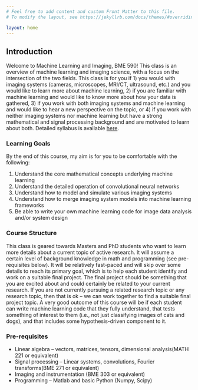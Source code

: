 ```yaml
---
# Feel free to add content and custom Front Matter to this file.
# To modify the layout, see https://jekyllrb.com/docs/themes/#overriding-theme-defaults

layout: home
---
```

## Introduction
Welcome to Machine Learning and Imaging, BME 590! This class is an overview of machine learning and imaging science, with a focus on the intersection of the two fields. This class is for you if 1) you would with imaging systems (cameras, microscopes, MRI/CT, ultrasound, etc.) and you would like to learn more about machine learning, 2) if you are familiar with machine learning and would like to know more about how your data is gathered, 3) if you work with both imaging systems and machine learning and would like to hear a new perspective on the topic, or 4) if you work with neither imaging systems nor machine learning but have a strong mathematical and signal processing background and are motivated to learn about both. Detailed syllabus is available [here](./data/syllabus.pdf).

### Learning Goals
By the end of this course, my aim is for you to be comfortable with the following:
1. Understand the core mathematical concepts underlying machine learning
2. Understand the detailed operation of convolutional neural networks
3. Understand how to model and simulate various imaging systems
4. Understand how to merge imaging system models into machine learning frameworks
5. Be able to write your own machine learning code for image data analysis and/or system design

### Course Structure
This class is geared towards Masters and PhD students who want to learn more details about a current topic of active research. It will assume a certain level of background knowledge in math and programming (see pre-requisites below). It will be relatively fast-paced and will skip over some details to reach its primary goal, which is to help each student identify and work on a suitable final project. The final project should be something that you are excited about and could certainly be related to your current research. If you are not currently pursuing a related research topic or any research topic, then that is ok – we can work together to find a suitable final project topic. A very good outcome of this course will be if each student can write machine learning code that they fully understand, that tests something of interest to them (i.e., not just classifying images of cats and dogs), and that includes some hypothesis-driven component to it.

### Pre-requisites
- Linear algebra – vectors, matrices, tensors, dimensional analysis(MATH 221 or equivalent)
- Signal processing – Linear systems, convolutions, Fourier transforms(BME 271 or equivalent)
- Imaging and instrumentation (BME 303 or equivalent)
- Programming – Matlab and basic Python (Numpy, Scipy)
